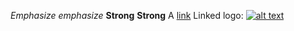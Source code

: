 *Emphasize* _emphasize_
**Strong** __Strong__
A [link](http://example.com "Title")
Linked logo: [![alt text](/wp-smaller.png)](http://wordpress.com/ "Title")

